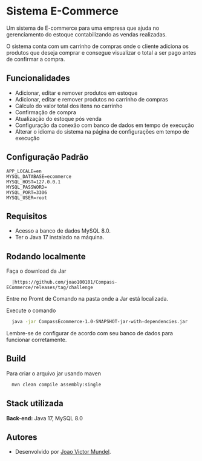 
# Sistema E-Commerce

Um sistema de E-commerce para uma empresa que ajuda no gerenciamento do estoque contabilizando as vendas realizadas.

O sistema conta com um carrinho de compras onde o cliente adiciona os produtos que deseja comprar e consegue visualizar o total a ser pago antes de confirmar a compra.

## Funcionalidades

- Adicionar, editar e remover produtos em estoque
- Adicionar, editar e remover produtos no carrinho de compras
- Cálculo do valor total dos itens no carrinho
- Confirmação de compra
- Atualização do estoque pós venda
- Configuração da conexão com banco de dados em tempo de execução
- Alterar o idioma do sistema na página de configurações em tempo de execução

## Configuração Padrão

```YML
APP_LOCALE=en
MYSQL_DATABASE=ecommerce
MYSQL_HOST=127.0.0.1
MYSQL_PASSWORD=
MYSQL_PORT=3306
MYSQL_USER=root

```


## Requisitos

- Acesso a banco de dados MySQL 8.0.
- Ter o Java 17 instalado na máquina.



## Rodando localmente

Faça o download da Jar

```
  |https://github.com/joao100101/Compass-ECommerce/releases/tag/challenge
```

Entre no Promt de Comando na pasta onde a Jar está localizada.

Execute o comando
```bash
  java -jar CompassEcommerce-1.0-SNAPSHOT-jar-with-dependencies.jar
```
Lembre-se de configurar de acordo com seu banco de dados para funcionar corretamente.

## Build

Para criar o arquivo jar usando maven

```bash
  mvn clean compile assembly:single

```

## Stack utilizada

**Back-end:** Java 17, MySQL 8.0


## Autores

- Desenvolvido por [Joao Victor Mundel](https://www.github.com/joao100101).

